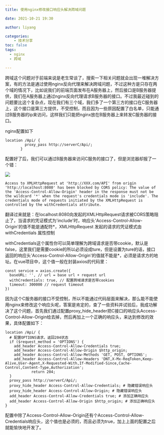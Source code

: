 ```yaml
---
title: 使用nginx修改接口响应头解决跨域问题

date: 2021-10-21 19:30

author: liyang

categories: 
    - 技术分享
toc: false
tags:
  - nginx
  - 跨域

---
```


跨域这个问题对于前端来说是老生常谈了，搜索一下相关问题就会出现一堆解决方案，有的方法是通过使用nginx反向代理来解决跨域问题，不过这种方是只存在两个域的情况下，比如说我们的前端页面发布在A服务器上，然后接口是B服务器提供，我们在A服务器上通过nginx反向代理请求B服务器的接口。不过我最近碰到的问题要比这个复杂点，现在我们有三个域，我们多了一个第三方的接口在C服务器上，这个接口是第三方提供，不受控制，而且因为一些原因配置了白名单，只能通过B服务器的ip来访问，这样我们只能把nginx放在B服务器上来转发C服务器的接口。

nginx配置如下

```
location /Api/ {
	     proxy_pass http://serverC/Api/;
       }
```

配置好了后，我们可以通过B服务器来访问C服务的接口了，但是浏览器却报了一个错：

![](https://images.liyangzone.com/article_img/技术相关/共用/net_err.png)

```
Access to XMLHttpRequest at 'http://XXX.com/API' from origin 'http://localhost:8080' has been blocked by CORS policy: The value of the 'Access-Control-Allow-Origin' header in the response must not be the wildcard '*' when the request's credentials mode is 'include'. The credentials mode of requests initiated by the XMLHttpRequest is controlled by the withCredentials attribute.
```
翻译过来就是：在localhost:8080向发起的XMLHttpRequest请求被CORS策略阻止了，当请求的凭证模式为'include'时，响应头'Access-Control-Allow-Origin'的值不能是通配符*，XMLHttpRequest 发起的请求的凭证模式由 withCredentials 属性控制


withCredentials这个属性你可以简单理解为跨域请求是否带cookie，默认是false，这里我们是需要cookie的所以必须设成ture，但是设置为ture的话，接口返回的响应头'Access-Control-Allow-Origin'的值就不能是*，必须是请求方的地址。在vue项目中，这个值一般在封装axios的代码里：

```
const service = axios.create({
  baseURL: '', // url = base url + request url
  withCredentials: true, // 配置跨域请求是否带cookies
  timeout: 300000 // request timeout
})

```


因为这个C服务器的接口不受控制，所以不能通过代码层面来解决，那么能不能使用nginx来修改这个响应头呢，答案是肯定的，查了一些资料并试验后，我成功解决了这个问题，首先我们通过配置proxy_hide_header把C接口的响应头Access-Control-Allow-Origin给去掉，然后再加上一个正确的响应头，来达到修改的效果，具体配置如下：

```
location /Api/ {
  # 配置OPTIONS请求，返回204状态  
  if ($request_method = 'OPTIONS') {
    add_header Access-Control-Allow-Credentials true;
    add_header Access-Control-Allow-Origin $http_origin;
    add_header Access-Control-Allow-Methods 'GET, POST, OPTIONS';
    add_header Access-Control-Allow-Headers 'DNT,X-Mx-ReqToken,Keep-Alive,User-Agent,X-Requested-With,If-Modified-Since,Cache-Control,Content-Type,Authorization';
            return 204;
  }
  proxy_pass http://serverC/Api/;
  proxy_hide_header Access-Control-Allow-Credentials; # 隐藏错误响应头
  proxy_hide_header Access-Control-Allow-Origin; # 隐藏错误响应头
  add_header Access-Control-Allow-Credentials true; # 添加正确响应头
  add_header Access-Control-Allow-Origin $http_origin; # 添加正确响应头
}
```
配置中除了Access-Control-Allow-Origin还有个Access-Control-Allow-Credentials响应头，这个值也是必须的，而且必须为true，加上上面的配置之后就能愉快地开发了。


